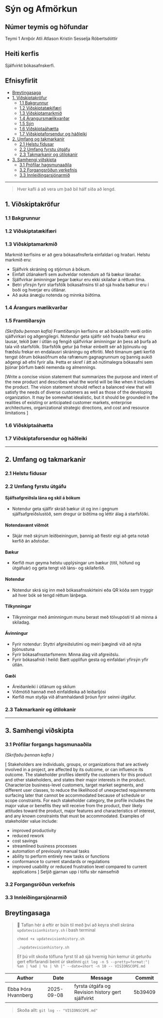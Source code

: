 # Sýn og Afmörkun 

## Númer teymis og höfundar
Teymi 1
Arnþór Atli Atlason
Kristín Sesselja Róbertsdóttir

## Heiti kerfis
Sjálfvirkt bókasafnskerfi.


## Efnisyfirlit 
- [Breytingasaga](#revision-history)
- [1. Viðskiptakröfur](#1-business-requirements)
    - [1.1 Bakgrunnur](#11-background)
    - [1.2 Viðskiptatækifæri](#12-business-opportunity)
    - [1.3 Viðskiptamarkmið](#13-business-objectives)
    - [1.4 Árangursmælikvarðar ](#14-success-metrics)
    - [1.5 Sýn](#15-vision-statement)
    - [1.6 Viðskiptaáhætta](#16-business-risks)
    - [1.7 Viðskiptaforsendur og háðleiki](#17-business-assumptions-and-dependencies)
- [2. Umfang og takmarkanir](#2-scope-and-limitations)
    - [2.1 Helstu fídusar](#21-major-features)
    - [2.2 Umfang fyrstu útgáfu](#22-scope-of-initial-and-subsequent-releases)
    - [2.3 Takmarkanir og útilokanir](#23-limitations-and-exclusions)
- [3. Samhengi viðskipta](#3-business-context)
    - [3.1 Prófílar hagsmunaaðila](#31-stakeholder-profiles)
    - [3.2 Forgangsröðun verkefnis](#32-project-priorities)
    - [3.3 Innleiðingarsjónarmið](#33-deployment-considerations)

---
> Hver kafli á að vera um það bil hálf síða að lengd.
> 
## 1. Viðskiptakröfur
### 1.1 Bakgrunnur


### 1.2 Viðskiptatækifæri


### 1.3 Viðskiptamarkmið
Markmið kerfisins er að gera bókasafnsferla einfaldari og hraðari. Helstu markmið eru:
- Sjálfvirk skráning og stjórnun á bókum.
- Einfalt útlánakerfi sem auðveldar notendum að fá bækur lánaðar.
- Sjálfvirkar áminningar þegar bækur eru ekki skilaðar á réttum tíma.
- Betri yfirsýn fyrir starfsfólk bókasafnsins til að sjá hvaða bækur eru í boði og hverjar eru útlánar.
- Að auka ánægju notenda og minnka biðtíma.

### 1.4 Árangurs mælikvarðar


### 1.5 Framtíðarsýn
*(Skrifaðu þennan kafla)*
Framtíðarsýn kerfisins er að bókasöfn verði orðin sjálfvirkari og aðgengilegri. Notendur geta sjálfir séð hvaða bækur eru lausar, tekið þær í útlán og fengið sjálfvirkar áminningar án þess að þurfa að tala við starfsfólk. Starfsfólk getur þá frekar einbeitt sér að þjónustu og fræðslu frekar en endalausri skráningu og eftirliti. Með tímanum gæti kerfið tengst öðrum bókasöfnum eða rafrænum gagnagrunnum og þannig aukið aðgengi að efni fyrir alla. Þetta er skref í átt að nútímalegra bókasafni sem þjónar þörfum bæði nemenda og almennings.

[Write a concise vision statement that summarizes the purpose and intent of the new product and describes what the world will be like when it 
includes the product. The vision statement should reflect a balanced view that will satisfy the needs of diverse customers as well as those of 
the developing organization. It may be somewhat idealistic, but it should be grounded in the realities of existing or anticipated customer markets, 
enterprise architectures, organizational strategic directions, and cost and resource limitations ]
### 1.6 Viðskiptaáhætta


### 1.7 Viðskiptaforsendur og háðleiki


---

## 2. Umfang  og takmarkanir 
### 2.1 Helstu fídusar


### 2.2 Umfang fyrstu útgáfu

#### Sjálfsafgreiðsla lána og skil á bókum
- Notendur geta sjálfir skráð bækur út og inn í gegnum sjálfsafgreiðslustöð, sem dregur úr biðtíma og léttir álag á starfsfólki.
#### Notendavænt viðmót
- Skjár með skýrum leiðbeiningum, þannig að flestir eigi að geta notað kerfið án aðstoðar.
#### Bækur
- Kerfið mun geyma helstu upplýsingar um bækur (titil, höfund og útgáfuár) og geta tengt við láns- og skilaferlið.
#### Notendur
- Notendur skrá sig inn með bókasafnsskírteini eða QR kóða sem tryggir að hver bók sé tengd réttum lánþega.
#### Tilkynningar
- Tilkynningar með áminningum munu berast með tölvupósti til að minna á skiladag.

#### Ávinningur
- Fyrir notendur: Styttri afgreiðslutími og meiri þægindi við að nýta þjónustuna
- Fyrir bókasafnsstarfsmenn: Minna álag við afgreiðslu.
- Fyrir bókasafnið í heild: Bætt upplifun gesta og einfaldari yfirsýn yfir útlán.

#### Gæði
- Áreiðanleiki í útlánum og skilum
- Viðmótið hannað með einfaldleika að leiðarljósi
- Kerfið mun styðja við áframhaldandi þróun fyrir seinni útgáfur.



### 2.3 Takmarkanir og útilokanir


---

## 3. Samhengi viðskipta
### 3.1 Prófílar forgangs hagsmunaaðila 
*(Skrifaðu þennan kafla )*

[ Stakeholders are individuals, groups, or organizations that are actively involved in a project, are affected by its outcome, or can influence its outcome. The stakeholder profiles identify the customers for this product and other stakeholders, and states their major interests in the product. Characterize business-level customers, target market segments, and different user classes, to reduce the likelihood of unexpected requirements surfacing later that cannot be accommodated because of schedule or scope constraints. For each stakeholder category, the profile includes the major value or benefits they will receive from the product, their likely attitudes toward the product, major features and characteristics of interest, and any known constraints that must be accommodated. Examples of stakeholder value include:

- improved productivity
- reduced rework 
- cost savings	
- streamlined business processes	
- automation of previously manual tasks	
- ability to perform entirely new tasks or functions	
- conformance to current standards or regulations	
- improved usability or reduced frustration level compared to current applications
]
Setjið gjarnan upp í töflu sbr námsefnið 


### 3.2 Forgangsröðun verkefnis 


### 3.3 Innleiðingarsjónarmið 


## Breytingasaga
<!--
Í stað þess að halda utan um alla commit-sögu er aðeins skráð formleg útgáfa (milestones) með Git tags (merkjum).  
Hver lína í töflunni samsvarar tag (merki) sem hefur verið sett í Git repositoryið.
> 🔖 Revision History er viðhaldið með **Git tags**.  
> Þegar ný útgáfa (t.d. drög eða baseline) er tilbúin, búið til tag í Git (`git tag -a vX.Y -m "message" && git push origin vX.Y`)  
> sem bætir einni línu við í töfluna hér að neðan.
-->
> 🔖 Taflan hér á eftir er búin til með því að keyra shell skrána `updatevisionhistory.sh` í bash terminal
> 
>  `chmod +x updatevisionhistory.sh`
> 
>  `./updatevisionhistory.sh`
> 
>  Ef þú vilt skoða töfluna fyrst til að sjá hvernig hún kemur út geturðu gert eftirfarandi beint úr skelinni 
> `git log -n 5 --pretty=format:"| %an | %ad | %s | %h |" --date=short -n 10 -- VISIONSCOPE.md`


<!-- GIT_HISTORY_START -->
| Author | Date       | Message | Commit |
|--------|------------|---------|--------|
| Ebba Þóra Hvannberg | 2025-09-08 | fyrsta útgáfa og Revision history gert sjálfvirkt | 5b39409 |

<!-- GIT_HISTORY_END -->

> Skoða allt: `git log -- "VISIONSCOPE.md" `
